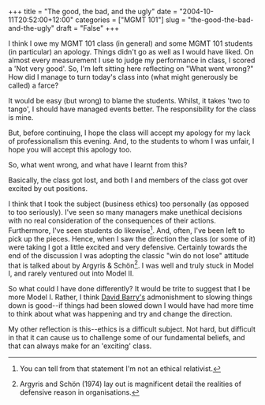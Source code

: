 +++
title = "The good, the bad, and the ugly"
date = "2004-10-11T20:52:00+12:00"
categories = ["MGMT 101"]
slug = "the-good-the-bad-and-the-ugly"
draft = "False"
+++

I think I owe my MGMT 101 class (in general) and some MGMT 
101 students (in particular) an apology. Things didn't go as well 
as I would have liked. On almost every measurement I use to 
judge my performance in class, I scored a 'Not very good'. So, 
I'm left sitting here reflecting on "What went wrong?" How did 
I manage to turn today's class into (what might generously 
be called) a farce?

It would be easy (but wrong) to blame the students. Whilst, it takes
'two to tango', I should have managed events better. The
responsibility for the class is mine.

But, before continuing, I hope the class will accept my apology for
my lack of professionalism this evening. And, to the students to
whom I was unfair, I hope you will accept this apology too.

So, what went wrong, and what have I learnt from this?

Basically, the class got lost, and both I and members of the class got
over excited by out positions.

I think that I took the subject (business ethics) too personally
(as opposed to too seriously). I've seen so many managers make
unethical decisions with no real consideration of the
consequences
of their actions. Furthermore, I've seen students do
likewise[^1]. And, often, I've been left to
pick up the pieces. Hence, when I saw the direction the class (or some
of it) were taking I got a little excited and very defensive.
Certainly towards the end of the discussion I was adopting the
classic "win do not lose" attitude that is talked about by Argyris
& Sch&ouml;n[^2]. I was well and truly stuck in Model
I, and rarely ventured out into Model II.

So what could I have done differently? It would be trite to suggest
that I be more Model I. Rather, I think
[David Barry's](https://www.geocities.com/drdavidbarry/) admonishment
to slowing things down is good--if things had been slowed down I would
have had more time to think about what was happening and try and
change the direction.

My other reflection is this--ethics is a difficult subject. Not
hard, but difficult in that it can cause us to challenge some of our
fundamental beliefs, and that can always make for an 'exciting'
class.

[^1]: You can tell from that statement I'm not an ethical relativist.

[^2]: Argyris and Sch&ouml;n (1974) lay out is magnificent detail the
realities of defensive reason in organisations.

